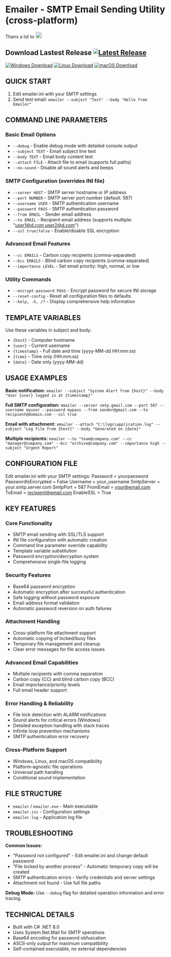 # Emailer - SMTP Email Sending Utility (cross-platform)
Thanx a lot to  <a href="https://chat.deepseek.com" target="_blank" >
  <img src="https://upload.wikimedia.org/wikipedia/commons/e/ec/DeepSeek_logo.svg" alt="DeepSeek" height="20">
</a>

## Download Lastest Release [![Latest Release](https://img.shields.io/github/v/release/assanj/emailer?style=for-the-badge&label=Версия)](https://github.com/assanj/emailer/releases/latest)

[![Windows Download](https://img.shields.io/badge/Windows-Download-blue?style=for-the-badge&logo=windows)](https://github.com/assanj/emailer/releases/latest)
[![Linux Download](https://img.shields.io/badge/Linux-Download-orange?style=for-the-badge&logo=linux)](https://github.com/assanj/emailer/releases/latest)
[![macOS Download](https://img.shields.io/badge/macOS-Download-silver?style=for-the-badge&logo=apple)](https://github.com/assanj/emailer/releases/latest)



## QUICK START
1. Edit emailer.ini with your SMTP settings
2. Send test email: `emailer --subject "Test" --body "Hello from Emailer"`

## COMMAND LINE PARAMETERS

### Basic Email Options
- `--debug` - Enable debug mode with detailed console output
- `--subject TEXT` - Email subject line text
- `--body TEXT` - Email body content text
- `--attach FILE` - Attach file to email (supports full paths)
- `--no-sound` - Disable all sound alerts and beeps

### SMTP Configuration (overrides INI file)
- `--server HOST` - SMTP server hostname or IP address
- `--port NUMBER` - SMTP server port number (default: 587)
- `--username USER` - SMTP authentication username
- `--password PASS` - SMTP authentication password
- `--from EMAIL` - Sender email address
- `--to EMAIL` - Recipient email address (supports multiple: "user1@d.com,user2@d.com")
- `--ssl true|false` - Enable/disable SSL encryption

### Advanced Email Features
- `--cc EMAILS` - Carbon copy recipients (comma-separated)
- `--bcc EMAILS` - Blind carbon copy recipients (comma-separated)
- `--importance LEVEL` - Set email priority: high, normal, or low

### Utility Commands
- `--encrypt-password PASS` - Encrypt password for secure INI storage
- `--reset-config` - Reset all configuration files to defaults
- `--help, -h, /?` - Display comprehensive help information

## TEMPLATE VARIABLES
Use these variables in subject and body:
- `{host}` - Computer hostname
- `{user}` - Current username
- `{timestamp}` - Full date and time (yyyy-MM-dd HH:mm:ss)
- `{time}` - Time only (HH:mm:ss)
- `{date}` - Date only (yyyy-MM-dd)

## USAGE EXAMPLES

**Basic notification:**
`emailer --subject "System Alert from {host}" --body "User {user} logged in at {timestamp}"`

**Full SMTP configuration:**
`emailer --server smtp.gmail.com --port 587 --username myuser --password mypass --from sender@gmail.com --to recipient@domain.com --ssl true`

**Email with attachment:**
`emailer --attach "C:\logs\application.log" --subject "Log file from {host}" --body "Generated on {date}"`

**Multiple recipients:**
`emailer --to "team@company.com" --cc "manager@company.com" --bcc "archive@company.com" --importance high --subject "Urgent Report"`

## CONFIGURATION FILE
Edit emailer.ini with your SMTP settings:
Password = yourpassword
PasswordIsEncrypted = False
Username = your_username
SmtpServer = your.smtp.server.com
SmtpPort = 587
FromEmail = your@email.com
ToEmail = recipient@email.com
EnableSSL = True


## KEY FEATURES

### Core Functionality
- SMTP email sending with SSL/TLS support
- INI file configuration with automatic creation
- Command line parameter override capability
- Template variable substitution
- Password encryption/decryption system
- Comprehensive single-file logging

### Security Features
- Base64 password encryption
- Automatic encryption after successful authentication
- Safe logging without password exposure
- Email address format validation
- Automatic password reversion on auth failures

### Attachment Handling
- Cross-platform file attachment support
- Automatic copying of locked/busy files
- Temporary file management and cleanup
- Clear error messages for file access issues

### Advanced Email Capabilities
- Multiple recipients with comma separation
- Carbon copy (CC) and blind carbon copy (BCC)
- Email importance/priority levels
- Full email header support

### Error Handling & Reliability
- File lock detection with ALARM notifications
- Sound alerts for critical errors (Windows)
- Detailed exception handling with stack traces
- Infinite loop prevention mechanisms
- SMTP authentication error recovery

### Cross-Platform Support
- Windows, Linux, and macOS compatibility
- Platform-agnostic file operations
- Universal path handling
- Conditional sound implementation

## FILE STRUCTURE
- `emailer` / `emailer.exe` - Main executable
- `emailer.ini` - Configuration settings
- `emailer.log` - Application log file

## TROUBLESHOOTING

**Common Issues:**
- "Password not configured" - Edit emailer.ini and change default password
- "File locked by another process" - Automatic temporary copy will be created
- SMTP authentication errors - Verify credentials and server settings
- Attachment not found - Use full file paths

**Debug Mode:**
Use `--debug` flag for detailed operation information and error tracing.

## TECHNICAL DETAILS
- Built with C# .NET 8.0
- Uses System.Net.Mail for SMTP operations
- Base64 encoding for password obfuscation
- ASCII-only output for maximum compatibility
- Self-contained executable, no external dependencies


